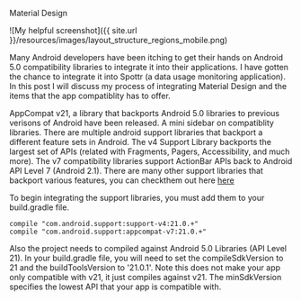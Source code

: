 Material Design

![My helpful screenshot]({{ site.url }}/resources/images/layout_structure_regions_mobile.png)

Many Android developers have been itching to get their hands on Android 5.0 compatibility libraries to integrate it into their applications. I have gotten the chance to integrate it into Spottr (a data usage monitoring application). In this post I will discuss my process of integrating Material Design and the items that the app compatiblity has to offer.

AppCompat v21, a library that backports Android 5.0 libraries to previous verisons of Android have been released. A mini sidebar on compatiblity libraries. There are multiple android support libraries that backport a different feature sets in Android. The v4 Support Library backports the largest set of APIs (related with Fragments, Pagers, Accessibility, and much more). The v7 compatibility libraries support ActionBar APIs back to Android API Level 7 (Android 2.1). There are many other support libraries that backport various features, you can checkthem out here [here](http://developer.android.com/tools/support-library/features.html#v7-appcompat)

To begin integrating the support libraries, you must add them to your build.gradle file.

    compile "com.android.support:support-v4:21.0.+"
    compile "com.android.support:appcompat-v7:21.0.+"

Also the project needs to compiled against Android 5.0 Libraries (API Level 21). In your build.gradle file, you will need to set the compileSdkVersion to 21 and the buildToolsVersion to '21.0.1'. Note this does not make your app only compatible with v21, it just compiles against v21. The minSdkVersion specifies the lowest API that your app is compatible with. 


